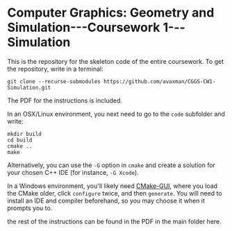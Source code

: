 # Computer Graphics: Geometry and Simulation---Coursework 1---Simulation

This is the repository for the skeleton code of the entire coursework. To get the repository, write in a terminal:


```
git clone --recurse-submodules https://github.com/avaxman/CGGS-CW1-Simulation.git

```

The PDF for the instructions is included.

In an OSX/Linux environment, you next need to go to the `code` subfolder and write:
```
mkdir build
cd build
cmake ..
make
```
Alternatively, you can use the `-G` option in `cmake` and create a solution for your chosen C++ IDE (for instance, `-G Xcode`).

In a Windows environment, you'll likely need [CMake-GUI](https://cmake.org/download/), where you load the CMake older, click `configure` twice, and then `generate`. You will need to install an IDE and compiler beforehand, so you may choose it when it prompts you to.

the rest of the instructions can be found in the PDF in the main folder here.
